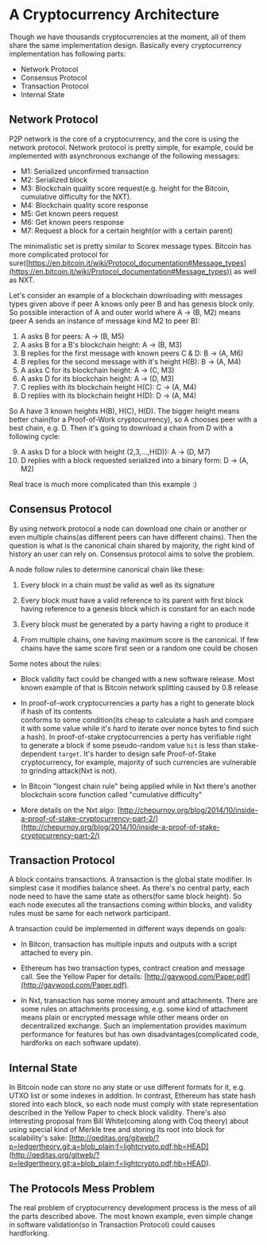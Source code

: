 A Cryptocurrency Architecture
==============================

Though we have thousands cryptocurrencies at the moment, all of them share the same implementation 
design. Basically every cryptocurrency implementation has following parts:

* Network Protocol
* Consensus Protocol
* Transaction Protocol
* Internal State

Network Protocol
----------------

P2P network is the core of a cryptocurrency, and the core is using the network protocol. Network protocol
is pretty simple, for example, could be implemented with asynchronous exchange of the following messages:

* M1: Serialized unconfirmed transaction
* M2: Serialized block
* M3: Blockchain quality score request(e.g. height for the Bitcoin, cumulative difficulty for the NXT). 
* M4: Blockchain quality score response
* M5: Get known peers request
* M6: Get known peers response
* M7: Request a block for a certain height(or with a certain parent)

The minimalistic set is pretty similar to Scorex message types. Bitcoin has more complicated protocol 
for sure([https://en.bitcoin.it/wiki/Protocol_documentation#Message_types](https://en.bitcoin.it/wiki/Protocol_documentation#Message_types)) 
 as well as NXT.
 
Let's consider an example of a blockchain downloading with messages types given above if peer A knows only peer B and 
has genesis block only. So possible interaction of A and outer world where A -> (B, M2) means 
(peer A sends an instance of message kind M2 to peer B):
 
 1. A asks B for peers: A -> (B, M5)
 2. A asks B for a B's blockchain height: A -> (B, M3)
 3. B replies for the first message with known peers C & D: B -> (A, M6)
 4. B replies for the second message with it's height H(B): B -> (A, M4)
 5. A asks C for its blockchain height: A -> (C, M3)
 6. A asks D for its blockchain height: A -> (D, M3)
 7. C replies with its blockchain height H(C): C -> (A, M4)
 8. D replies with its blockchain height H(D): D -> (A, M4)
 
 So A have 3 known heights H(B), H(C), H(D). The bigger height means better chain(for a Proof-of-Work 
 cryptocurrency), so A chooses peer with a best chain, e.g. D. Then it's going to download a chain from D 
 with a following cycle:
 
 9. A asks D for a block with height (2,3,...,H(D)): A -> (D, M7)
 10. D replies with a block requested serialized into a binary form: D -> (A, M2)
    
    
Real trace is much more complicated than this example :) 
    
 
Consensus Protocol
------------------

By using network protocol a node can download one chain or another or even multiple chains(as different 
peers can have different chains). Then the question is what is the canonical chain shared by majority, the 
 right kind of history an user can rely on. Consensus protocol aims to solve the problem.
 
 A node follow rules to determine canonical chain like these: 
 
 1. Every block in a chain must be valid as well as its signature
 
 2. Every block must have a valid reference to its parent with first block having reference to a genesis block
 which is constant for an each node
  
 3. Every block must be generated by a party having a right to produce it
 
 4. From multiple chains, one having maximum score is the canonical. If few chains have the 
 same score first seen or a random one could be chosen
 
Some notes about the rules: 

* Block validity fact could be changed with a new software release. Most known example of that is 
Bitcoin network splitting caused by 0.8 release

* In proof-of-work cryptocurrencies a party has a right to generate block if hash of its contents  
 conforms to some condition(its cheap to calculate a hash and compare it with some value while it's hard
 to iterate over nonce bytes to find such a hash). In proof-of-stake cryptocurrencies a perty has verifiable 
   right to generate a block if some pseudo-random value `hit` is less than stake-dependent `target`. 
   It's harder to design safe Proof-of-Stake cryptocurrency, for example, majority of such currencies are 
   vulnerable to grinding attack(Nxt is not).     

* In Bitcoin "longest chain rule" being applied while in Nxt there's another blockchain score function 
    called "cumulative difficulty"
    
* More details on the Nxt algo: [http://chepurnoy.org/blog/2014/10/inside-a-proof-of-stake-cryptocurrency-part-2/](http://chepurnoy.org/blog/2014/10/inside-a-proof-of-stake-cryptocurrency-part-2/)    
  
 
Transaction Protocol
---------------------

A block contains transactions. A transaction is the global state modifier. In simplest case it modifies
 balance sheet. As there's no central party, each node need to have the same state as others(for same block height).
 So each node executes all the transactions coming within blocks, and validity rules must be same for each network participant.
 
 A transaction could be implemented in different ways depends on goals:
  
  * In Bitcon, transaction has multiple inputs and outputs with a script attached to every pin.
  
  * Ethereum has two transaction types, contract creation and message call. See the Yellow Paper for details:
  [http://gavwood.com/Paper.pdf](http://gavwood.com/Paper.pdf).
  
  * In Nxt, transaction has some money amount and attachments. There are some rules on attachments processing,
    e.g. some kind of attachment means plain or encrypted message while other means order on 
    decentralized exchange. Such an implementation provides maximum performance for features but has own 
    disadvantages(complicated code, hardforks on each software update).           


Internal State
--------------

In Bitcoin node can store no any state or use different formats for it, e.g. UTXO list or some indexes in addition.
 In contrast, Ethereum has state hash stored into each block, so each node must comply with state representation
 described in the Yellow Paper to check block validity. There's also interesting proposal from Bill White(coming 
 along with Coq theory) about using special kind of Merkle tree and storing its root into block for scalability's sake: 
 [http://qeditas.org/gitweb/?p=ledgertheory.git;a=blob_plain;f=lightcrypto.pdf;hb=HEAD] 
 (http://qeditas.org/gitweb/?p=ledgertheory.git;a=blob_plain;f=lightcrypto.pdf;hb=HEAD).


The Protocols Mess Problem
--------------------------

The real problem of cryptocurrency development process is the mess of all the parts described above. 
The most known example, even simple change in software validation(so in Transaction Protocol) could causes  
hardforking.     









                            